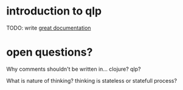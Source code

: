 # introduction to qlp

TODO: write [great documentation](http://jacobian.org/writing/what-to-write/)

# open questions?

Why comments shouldn't be written in... clojure? qlp?

What is nature of thinking? thinking is stateless or statefull process?